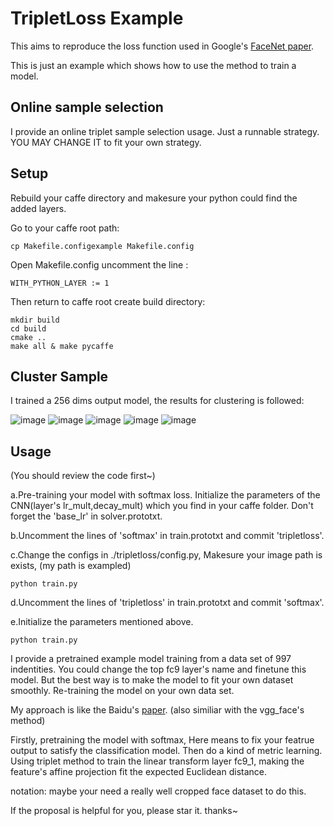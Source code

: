 # TripletLoss Example

This aims to reproduce the loss function used in Google's [FaceNet paper](http://arxiv.org/abs/1503.03832v1).

This is just an example which shows how to use the method to train a model.

## Online sample selection

I provide an online triplet sample selection usage. Just a runnable strategy. YOU MAY CHANGE IT to fit your own strategy.

## Setup

Rebuild your caffe directory and makesure your python could find the added layers.

Go to your caffe root path:
	
	cp Makefile.configexample Makefile.config
	
Open Makefile.config uncomment the line :

	WITH_PYTHON_LAYER := 1
	
Then return to caffe root create build directory:

	mkdir build
	cd build
	cmake ..
	make all & make pycaffe

## Cluster Sample

I trained a 256 dims output model, the results for clustering is followed:

![image](https://github.com/pinguo-luhaofang/tripletloss/img/10.jpg)
![image](https://github.com/pinguo-luhaofang/tripletloss/img/11.jpg)
![image](https://github.com/pinguo-luhaofang/tripletloss/img/12.jpg)
![image](https://github.com/pinguo-luhaofang/tripletloss/img/13.jpg)
![image](https://github.com/pinguo-luhaofang/tripletloss/img/14.jpg)

## Usage

(You should review the code first~)

a.Pre-training your model with softmax loss. Initialize the parameters of the CNN(layer's lr_mult,decay_mult) which you find in your caffe folder. Don't forget the 'base_lr' in solver.prototxt.

b.Uncomment the lines of 'softmax' in train.prototxt and commit 'tripletloss'.

c.Change the configs in ./tripletloss/config.py, Makesure your image path is exists, (my path is exampled)

	python train.py

d.Uncomment the lines of 'tripletloss' in train.prototxt and commit 'softmax'.

e.Initialize the parameters mentioned above.

	python train.py
	
I provide a pretrained example model training from a data set of 997 indentities. You could change the top fc9 layer's name and finetune this model.
But the best way is to make the model to fit your own dataset smoothly. Re-training the model on your own data set.

My approach is like the Baidu's [paper](https://arxiv.org/ftp/arxiv/papers/1506/1506.07310.pdf). (also similiar with the vgg_face's method)

Firstly, pretraining the model with softmax, Here means to fix your featrue output to satisfy the classification model.
Then do a kind of metric learning. Using triplet method to train the linear transform layer fc9_1, making the feature's affine projection fit the expected Euclidean distance.

notation: maybe your need a really well cropped face dataset to do this.

If the proposal is helpful for you, please star it. thanks~

